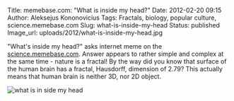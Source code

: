 Title: memebase.com: "What is inside my head?"
Date: 2012-02-20 09:15
Author: Aleksejus Kononovicius
Tags: Fractals, biology, popular culture, science.memebase.com
Slug: what-is-inside-my-head
Status: published
Image_url: uploads/2012/what-is-inside-my-head.jpg

"What's inside my head?" asks
internet meme on the
[science.memebase.com](https://science.memebase.com/2012/02/17/funny-science-news-experiments-memes-a-universe-silly/).
Answer appears to rather simple and complex at the same time - nature is
a fractal!<!--more-->
By the way did you know that surface of the human brain has a fractal,
Hausdorff, dimension of 2.79? This actually means that human brain is
neither 3D, nor 2D object.

![what is in side my head]({static}/uploads/2012/what-is-inside-my-head.jpg)
